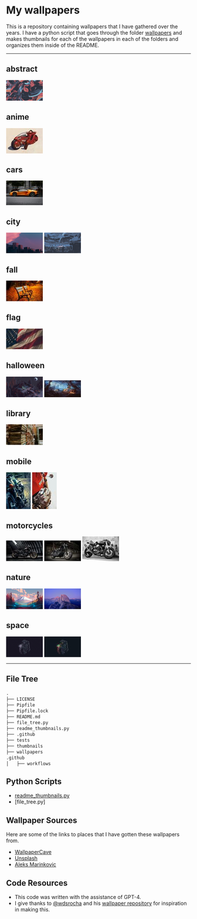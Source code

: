 # My wallpapers

This is a repository containing wallpapers that I have gathered over the years. I have a python script that goes through the folder [wallpapers](/wallpapers) and makes thumbnails for each of the wallpapers in each of the folders and organizes them inside of the README.

---

<!-- THUMBNAILS_START -->

## abstract

[![ign_colorful.png](thumbnails/abstract/ign_colorful.png)](wallpapers/abstract/ign_colorful.png)

## anime

[![ilya_kuvshinov_06.jpeg](thumbnails/anime/ilya_kuvshinov_06.jpeg)](wallpapers/anime/ilya_kuvshinov_06.jpeg)

## cars

[![kevin-bhagat-3cLpiv8h5so-unsplash.jpg](thumbnails/cars/kevin-bhagat-3cLpiv8h5so-unsplash.jpg)](wallpapers/cars/kevin-bhagat-3cLpiv8h5so-unsplash.jpg)

## city

[![evening-sky.png](thumbnails/city/evening-sky.png)](wallpapers/city/evening-sky.png) [![ign_dudeOnBuilding3.png](thumbnails/city/ign_dudeOnBuilding3.png)](wallpapers/city/ign_dudeOnBuilding3.png)

## fall

[![0266.jpg](thumbnails/fall/0266.jpg)](wallpapers/fall/0266.jpg)

## flag

[![samuel-branch-ZPVisr0s_hQ-unsplash.jpg](thumbnails/flag/samuel-branch-ZPVisr0s_hQ-unsplash.jpg)](wallpapers/flag/samuel-branch-ZPVisr0s_hQ-unsplash.jpg)

## halloween

[![ghfw94chrlt91.png](thumbnails/halloween/ghfw94chrlt91.png)](wallpapers/halloween/ghfw94chrlt91.png) [![wp4767418.jpg](thumbnails/halloween/wp4767418.jpg)](wallpapers/halloween/wp4767418.jpg)

## library

[![0166.jpg](thumbnails/library/0166.jpg)](wallpapers/library/0166.jpg)

## mobile

[![121cff020cb2f670e7c56190b3b57f7b.jpg](thumbnails/mobile/121cff020cb2f670e7c56190b3b57f7b.jpg)](wallpapers/mobile/121cff020cb2f670e7c56190b3b57f7b.jpg) [![aleks-marinkovic-rvziaOyz9_Y-unsplash.jpg](thumbnails/mobile/aleks-marinkovic-rvziaOyz9_Y-unsplash.jpg)](wallpapers/mobile/aleks-marinkovic-rvziaOyz9_Y-unsplash.jpg)

## motorcycles

[![wp10762147-harley-davidson-dyna-wallpapers.jpg](thumbnails/motorcycles/wp10762147-harley-davidson-dyna-wallpapers.jpg)](wallpapers/motorcycles/wp10762147-harley-davidson-dyna-wallpapers.jpg) [![wp10762149.jpg](thumbnails/motorcycles/wp10762149.jpg)](wallpapers/motorcycles/wp10762149.jpg) [![wp6959117.jpg](thumbnails/motorcycles/wp6959117.jpg)](wallpapers/motorcycles/wp6959117.jpg)

## nature

[![forrest.png](thumbnails/nature/forrest.png)](wallpapers/nature/forrest.png) [![yosemite.png](thumbnails/nature/yosemite.png)](wallpapers/nature/yosemite.png)

## space

[![2e3e68fb-b6da-4bb6-8ad3-9a2d335340af.png](thumbnails/space/2e3e68fb-b6da-4bb6-8ad3-9a2d335340af.png)](wallpapers/space/2e3e68fb-b6da-4bb6-8ad3-9a2d335340af.png) [![astronaut-jellyfish-space-digital-art-uhdpaper.com-4K-107.jpg](thumbnails/space/astronaut-jellyfish-space-digital-art-uhdpaper.com-4K-107.jpg)](wallpapers/space/astronaut-jellyfish-space-digital-art-uhdpaper.com-4K-107.jpg)

<!-- THUMBNAILS_END -->

---

## File Tree

<!-- BEGIN FILE TREE -->
```text
.
├── LICENSE
├── Pipfile
├── Pipfile.lock
├── README.md
├── file_tree.py
├── readme_thumbnails.py
├── .github
├── tests
├── thumbnails
├── wallpapers
.github
│   ├── workflows
```
<!-- END FILE TREE -->

## Python Scripts

- [readme_thumbnails.py](readme_thumbnails.py)
- [file_tree.py]

## Wallpaper Sources

Here are some of the links to places that I have gotten these wallpapers from.

- [WallpaperCave](https://wallpapercave.com/)
- [Unsplash](https://unsplash.com)
- [Aleks Marinkovic](https://unsplash.com/@aleks_marinkovic)

## Code Resources

- This code was written with the assistance of GPT-4.
- I give thanks to [@wdsrocha](https://github.com/wdsrocha) and his [wallpaper repository](https://github.com/wdsrocha/wallpapers) for inspiration in making this.
